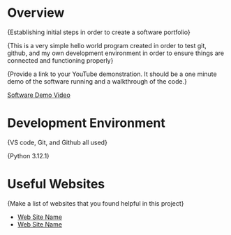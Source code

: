 # Overview

{Establishing initial steps in order to create a software portfolio}

{This is a very simple hello world program created in order to test git, github, and my own development environment in order to ensure things are connected and functioning properly}

{Provide a link to your YouTube demonstration.  It should be a one minute demo of the software running and a walkthrough of the code.}

[Software Demo Video](http://youtube.link.goes.here)

# Development Environment

{VS code, Git, and Github all used}

{Python 3.12.1}

# Useful Websites

{Make a list of websites that you found helpful in this project}
* [Web Site Name](http://url.link.goes.here)
* [Web Site Name](http://url.link.goes.here)